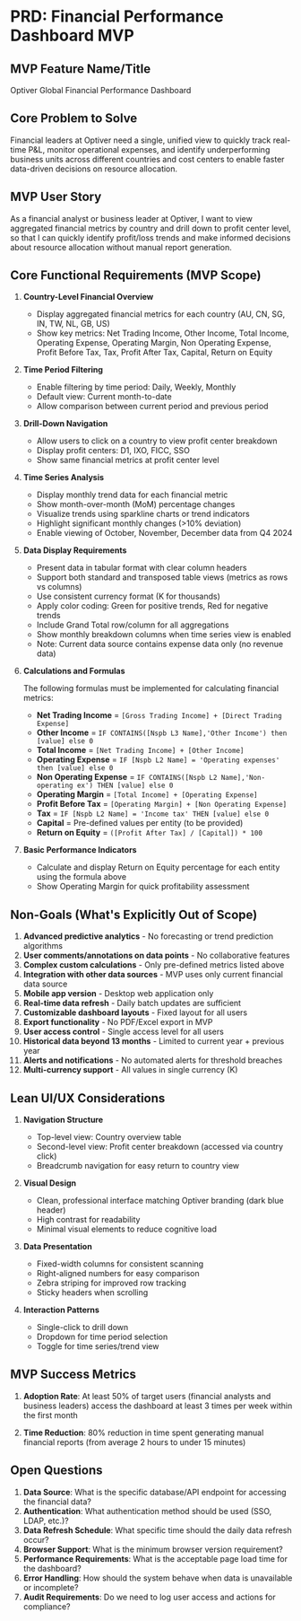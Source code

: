 # PRD: Financial Performance Dashboard MVP

## MVP Feature Name/Title

Optiver Global Financial Performance Dashboard

## Core Problem to Solve

Financial leaders at Optiver need a single, unified view to quickly track real-time P&L, monitor operational expenses, and identify underperforming business units across different countries and cost centers to enable faster data-driven decisions on resource allocation.

## MVP User Story

As a financial analyst or business leader at Optiver, I want to view aggregated financial metrics by country and drill down to profit center level, so that I can quickly identify profit/loss trends and make informed decisions about resource allocation without manual report generation.

## Core Functional Requirements (MVP Scope)

1. **Country-Level Financial Overview**

   - Display aggregated financial metrics for each country (AU, CN, SG, IN, TW, NL, GB, US)
   - Show key metrics: Net Trading Income, Other Income, Total Income, Operating Expense, Operating Margin, Non Operating Expense, Profit Before Tax, Tax, Profit After Tax, Capital, Return on Equity

2. **Time Period Filtering**

   - Enable filtering by time period: Daily, Weekly, Monthly
   - Default view: Current month-to-date
   - Allow comparison between current period and previous period

3. **Drill-Down Navigation**

   - Allow users to click on a country to view profit center breakdown
   - Display profit centers: D1, IXO, FICC, SSO
   - Show same financial metrics at profit center level

4. **Time Series Analysis**

   - Display monthly trend data for each financial metric
   - Show month-over-month (MoM) percentage changes
   - Visualize trends using sparkline charts or trend indicators
   - Highlight significant monthly changes (>10% deviation)
   - Enable viewing of October, November, December data from Q4 2024

5. **Data Display Requirements**

   - Present data in tabular format with clear column headers
   - Support both standard and transposed table views (metrics as rows vs columns)
   - Use consistent currency format (K for thousands)
   - Apply color coding: Green for positive trends, Red for negative trends
   - Include Grand Total row/column for all aggregations
   - Show monthly breakdown columns when time series view is enabled
   - Note: Current data source contains expense data only (no revenue data)

6. **Calculations and Formulas**

   The following formulas must be implemented for calculating financial metrics:
   
   - **Net Trading Income** = `[Gross Trading Income] + [Direct Trading Expense]`
   - **Other Income** = `IF CONTAINS([Nspb L3 Name],'Other Income') then [value] else 0`
   - **Total Income** = `[Net Trading Income] + [Other Income]`
   - **Operating Expense** = `IF [Nspb L2 Name] = 'Operating expenses' then [value] else 0`
   - **Non Operating Expense** = `IF CONTAINS([Nspb L2 Name],'Non-operating ex') THEN [value] else 0`
   - **Operating Margin** = `[Total Income] + [Operating Expense]`
   - **Profit Before Tax** = `[Operating Margin] + [Non Operating Expense]`
   - **Tax** = `IF [Nspb L2 Name] = 'Income tax' THEN [value] else 0`
   - **Capital** = Pre-defined values per entity (to be provided)
   - **Return on Equity** = `([Profit After Tax] / [Capital]) * 100`

7. **Basic Performance Indicators**
   - Calculate and display Return on Equity percentage for each entity using the formula above
   - Show Operating Margin for quick profitability assessment

## Non-Goals (What's Explicitly Out of Scope)

1. **Advanced predictive analytics** - No forecasting or trend prediction algorithms
2. **User comments/annotations on data points** - No collaborative features
3. **Complex custom calculations** - Only pre-defined metrics listed above
4. **Integration with other data sources** - MVP uses only current financial data source
5. **Mobile app version** - Desktop web application only
6. **Real-time data refresh** - Daily batch updates are sufficient
7. **Customizable dashboard layouts** - Fixed layout for all users
8. **Export functionality** - No PDF/Excel export in MVP
9. **User access control** - Single access level for all users
10. **Historical data beyond 13 months** - Limited to current year + previous year
11. **Alerts and notifications** - No automated alerts for threshold breaches
12. **Multi-currency support** - All values in single currency (K)

## Lean UI/UX Considerations

1. **Navigation Structure**

   - Top-level view: Country overview table
   - Second-level view: Profit center breakdown (accessed via country click)
   - Breadcrumb navigation for easy return to country view

2. **Visual Design**

   - Clean, professional interface matching Optiver branding (dark blue header)
   - High contrast for readability
   - Minimal visual elements to reduce cognitive load

3. **Data Presentation**

   - Fixed-width columns for consistent scanning
   - Right-aligned numbers for easy comparison
   - Zebra striping for improved row tracking
   - Sticky headers when scrolling

4. **Interaction Patterns**
   - Single-click to drill down
   - Dropdown for time period selection
   - Toggle for time series/trend view

## MVP Success Metrics

1. **Adoption Rate**: At least 50% of target users (financial analysts and business leaders) access the dashboard at least 3 times per week within the first month

2. **Time Reduction**: 80% reduction in time spent generating manual financial reports (from average 2 hours to under 15 minutes)

## Open Questions

1. **Data Source**: What is the specific database/API endpoint for accessing the financial data?
2. **Authentication**: What authentication method should be used (SSO, LDAP, etc.)?
3. **Data Refresh Schedule**: What specific time should the daily data refresh occur?
4. **Browser Support**: What is the minimum browser version requirement?
5. **Performance Requirements**: What is the acceptable page load time for the dashboard?
6. **Error Handling**: How should the system behave when data is unavailable or incomplete?
7. **Audit Requirements**: Do we need to log user access and actions for compliance?
